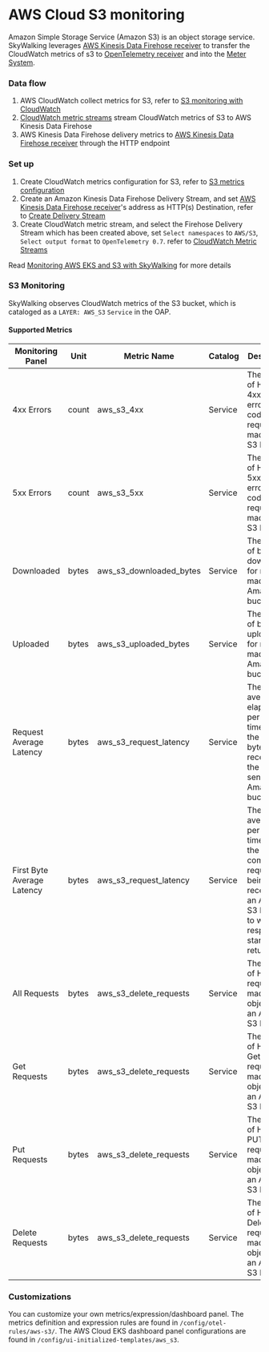 # AWS Cloud S3 monitoring
Amazon Simple Storage Service (Amazon S3) is an object storage service. SkyWalking leverages [AWS Kinesis Data Firehose receiver](./aws-firehose-receiver.md) to transfer the CloudWatch metrics of s3 to
[OpenTelemetry receiver](opentelemetry-receiver.md) and into the [Meter System](./../../concepts-and-designs/meter.md).

### Data flow
1. AWS CloudWatch collect metrics for S3, refer to [S3 monitoring with CloudWatch](https://docs.aws.amazon.com/AmazonS3/latest/userguide/cloudwatch-monitoring.html)
2. [CloudWatch metric streams](https://docs.aws.amazon.com/AmazonCloudWatch/latest/monitoring/CloudWatch-Metric-Streams.html) stream CloudWatch metrics of S3 to AWS Kinesis Data Firehose
3. AWS Kinesis Data Firehose delivery metrics to [AWS Kinesis Data Firehose receiver](./aws-firehose-receiver.md) through the HTTP endpoint

### Set up
1. Create CloudWatch metrics configuration for S3, refer to [S3 metrics configuration](https://docs.aws.amazon.com/AmazonS3/latest/userguide/metrics-configurations.html)
2. Create an Amazon Kinesis Data Firehose Delivery Stream, and set [AWS Kinesis Data Firehose receiver](./aws-firehose-receiver.md)'s address as HTTP(s) Destination, refer to [Create Delivery Stream](https://docs.aws.amazon.com/firehose/latest/dev/basic-create.html)
3. Create CloudWatch metric stream, and select the Firehose Delivery Stream which has been created above, set `Select namespaces` to `AWS/S3`, `Select output format` to `OpenTelemetry 0.7`. refer to [CloudWatch Metric Streams](https://docs.aws.amazon.com/AmazonCloudWatch/latest/monitoring/CloudWatch-Metric-Streams.html)

Read [Monitoring AWS EKS and S3 with SkyWalking](https://skywalking.apache.org/blog/2023-03-12-skywalking-aws-s3-eks/) for more details

### S3 Monitoring

SkyWalking observes CloudWatch metrics of the S3 bucket, which is cataloged as a `LAYER: AWS_S3` `Service` in the OAP.

#### Supported Metrics

| Monitoring Panel           | Unit  | Metric Name                 | Catalog        | Description                                                                                                                                | Data Source                                                                                                       |
|----------------------------|-------|-----------------------------|----------------|--------------------------------------------------------------------------------------------------------------------------------------------|-------------------------------------------------------------------------------------------------------------------|
| 4xx Errors                 | count | aws_s3_4xx                  | Service        | The number of HTTP 4xx client error status code requests made to the S3 bucket                                                             | [S3 monitoring with CloudWatch](https://docs.aws.amazon.com/AmazonS3/latest/userguide/cloudwatch-monitoring.html) |
| 5xx Errors                 | count | aws_s3_5xx                  | Service        | The number of HTTP 5xx client error status code requests made to the S3 bucket                                                             | [S3 monitoring with CloudWatch](https://docs.aws.amazon.com/AmazonS3/latest/userguide/cloudwatch-monitoring.html) |
| Downloaded                 | bytes | aws_s3_downloaded_bytes     | Service        | The number of bytes downloaded for requests made to an Amazon S3 bucket                                                                    | [S3 monitoring with CloudWatch](https://docs.aws.amazon.com/AmazonS3/latest/userguide/cloudwatch-monitoring.html) |
| Uploaded                   | bytes | aws_s3_uploaded_bytes       | Service        | The number of bytes uploaded for requests made to an Amazon S3 bucket                                                                      | [S3 monitoring with CloudWatch](https://docs.aws.amazon.com/AmazonS3/latest/userguide/cloudwatch-monitoring.html) |
| Request Average Latency    | bytes | aws_s3_request_latency      | Service        | The average of elapsed per-request time from the first byte received to the last byte sent to an Amazon S3 bucket                          | [S3 monitoring with CloudWatch](https://docs.aws.amazon.com/AmazonS3/latest/userguide/cloudwatch-monitoring.html) |
| First Byte Average Latency | bytes | aws_s3_request_latency      | Service        | The average of per-request time from the complete request being received by an Amazon S3 bucket to when the response starts to be returned | [S3 monitoring with CloudWatch](https://docs.aws.amazon.com/AmazonS3/latest/userguide/cloudwatch-monitoring.html) |
| All Requests               | bytes | aws_s3_delete_requests      | Service        | The number of HTTP All requests made for objects in an Amazon S3 bucket                                                                    | [S3 monitoring with CloudWatch](https://docs.aws.amazon.com/AmazonS3/latest/userguide/cloudwatch-monitoring.html) |
| Get Requests               | bytes | aws_s3_delete_requests      | Service        | The number of HTTP Get requests made for objects in an Amazon S3 bucket                                                                    | [S3 monitoring with CloudWatch](https://docs.aws.amazon.com/AmazonS3/latest/userguide/cloudwatch-monitoring.html) |
| Put Requests               | bytes | aws_s3_delete_requests      | Service        | The number of HTTP PUT requests made for objects in an Amazon S3 bucket                                                                    | [S3 monitoring with CloudWatch](https://docs.aws.amazon.com/AmazonS3/latest/userguide/cloudwatch-monitoring.html) |
| Delete Requests            | bytes | aws_s3_delete_requests      | Service        | The number of HTTP Delete requests made for objects in an Amazon S3 bucket                                                                 | [S3 monitoring with CloudWatch](https://docs.aws.amazon.com/AmazonS3/latest/userguide/cloudwatch-monitoring.html) |

### Customizations
You can customize your own metrics/expression/dashboard panel.
The metrics definition and expression rules are found in `/config/otel-rules/aws-s3/`.
The AWS Cloud EKS dashboard panel configurations are found in `/config/ui-initialized-templates/aws_s3`.
